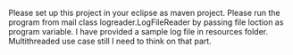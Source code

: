Please set up this project in your eclipse as maven project.
Please run the program from mail class logreader.LogFileReader by passing file loction as program variable.
I have provided a sample log file in resources folder.
Multithreaded use case still I need to think on that part.
